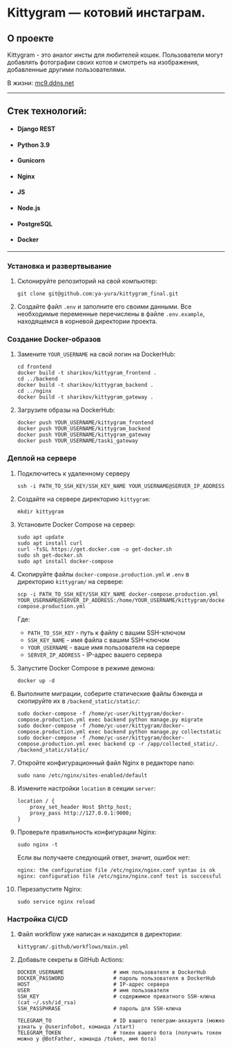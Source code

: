 # Kittygram — котовий инстаграм.

## О проекте

Kittygram - это аналог инсты для любителей кошек. Пользователи могут добавлять фотографии своих котов и смотреть на изображения, добавленные другими пользователями.

В жизни: [mc9.ddns.net](https://mc9.ddns.net/)


---
## Стек технологий:
* #### Django REST
* #### Python 3.9
* #### Gunicorn
* #### Nginx
* #### JS
* #### Node.js
* #### PostgreSQL
* #### Docker
---

### Установка и развертвывание

1. Склонируйте репозиторий на свой компьютер:
    ```
    git clone git@github.com:ya-yura/kittygram_final.git
    ```
2. Создайте файл `.env` и заполните его своими данными. Все необходимые переменные перечислены в файле `.env.example`, находящемся в корневой директории проекта.

### Создание Docker-образов

1. Замените `YOUR_USERNAME` на свой логин на DockerHub:

    ```
    cd frontend
    docker build -t sharikov/kittygram_frontend .
    cd ../backend
    docker build -t sharikov/kittygram_backend .
    cd ../nginx
    docker build -t sharikov/kittygram_gateway . 
    ```

2. Загрузите образы на DockerHub:

    ```
    docker push YOUR_USERNAME/kittygram_frontend
    docker push YOUR_USERNAME/kittygram_backend
    docker push YOUR_USERNAME/kittygram_gateway
    docker push YOUR_USERNAME/taski_gateway
    ```

### Деплой на сервере

1. Подключитесь к удаленному серверу

    ```
    ssh -i PATH_TO_SSH_KEY/SSH_KEY_NAME YOUR_USERNAME@SERVER_IP_ADDRESS 
    ```

2. Создайте на сервере директорию `kittygram`:

    ```
    mkdir kittygram
    ```

3. Установите Docker Compose на сервер:

    ```
    sudo apt update
    sudo apt install curl
    curl -fsSL https://get.docker.com -o get-docker.sh
    sudo sh get-docker.sh
    sudo apt install docker-compose
    ```

4. Скопируйте файлы `docker-compose.production.yml` и `.env` в директорию `kittygram/` на сервере:

    ```
    scp -i PATH_TO_SSH_KEY/SSH_KEY_NAME docker-compose.production.yml YOUR_USERNAME@SERVER_IP_ADDRESS:/home/YOUR_USERNAME/kittygram/docker-compose.production.yml
    ```
    
    Где:
    - `PATH_TO_SSH_KEY` - путь к файлу с вашим SSH-ключом
    - `SSH_KEY_NAME` - имя файла с вашим SSH-ключом
    - `YOUR_USERNAME` - ваше имя пользователя на сервере
    - `SERVER_IP_ADDRESS` - IP-адрес вашего сервера

5. Запустите Docker Compose в режиме демона:

    ```
    docker up -d
    ```

6. Выполните миграции, соберите статические файлы бэкенда и скопируйте их в `/backend_static/static/`:

    ```
    sudo docker-compose -f /home/yc-user/kittygram/docker-compose.production.yml exec backend python manage.py migrate
    sudo docker-compose -f /home/yc-user/kittygram/docker-compose.production.yml exec backend python manage.py collectstatic
    sudo docker-compose -f /home/yc-user/kittygram/docker-compose.production.yml exec backend cp -r /app/collected_static/. /backend_static/static/
    ```

7. Откройте конфигурационный файл Nginx в редакторе nano:

    ```
    sudo nano /etc/nginx/sites-enabled/default
    ```

8. Измените настройки `location` в секции `server`:

    ```
    location / {
        proxy_set_header Host $http_host;
        proxy_pass http://127.0.0.1:9000;
    }
    ```

9. Проверьте правильность конфигурации Nginx:

    ```
    sudo nginx -t
    ```

    Если вы получаете следующий ответ, значит, ошибок нет:

    ```
    nginx: the configuration file /etc/nginx/nginx.conf syntax is ok
    nginx: configuration file /etc/nginx/nginx.conf test is successful
    ```

10. Перезапустите Nginx:

    ```
    sudo service nginx reload
    ```

### Настройка CI/CD

1. Файл workflow уже написан и находится в директории:

    ```
    kittygram/.github/workflows/main.yml
    ```

2. Добавьте секреты в GitHub Actions:

    ```
    DOCKER_USERNAME                # имя пользователя в DockerHub
    DOCKER_PASSWORD                # пароль пользователя в DockerHub
    HOST                           # IP-адрес сервера
    USER                           # имя пользователя
    SSH_KEY                        # содержимое приватного SSH-ключа (cat ~/.ssh/id_rsa)
    SSH_PASSPHRASE                 # пароль для SSH-ключа

    TELEGRAM_TO                    # ID вашего телеграм-аккаунта (можно узнать у @userinfobot, команда /start)
    TELEGRAM_TOKEN                 # токен вашего бота (получить токен можно у @BotFather, команда /token, имя бота)
    ```
